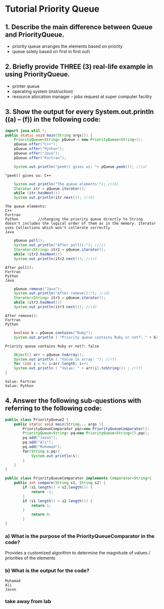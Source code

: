# Tutorial Priority Queue

## 1. Describe the main difference between Queue and PriorityQueue.
- priority queue arranges the elements based on priority
- queue solely based on first in first out\

## 2. Briefly provide THREE (3) real-life example in using PriorityQueue.
- printer queue
- operating system (instruction)
- resource allocation manager - jobs request at super computer facility

## 3. Show the output for every System.out.println ((a) – (f)) in the following code:

``` java
import java.util.*;
public static void main(String args[]) {
    PriorityQueue<String> pQueue = new PriorityQueue<String>();
    pQueue.offer("C++");
    pQueue.offer("Python");
    pQueue.offer("Java");
    pQueue.offer("Fortran");

    System.out.println("peek() gives us: "+ pQueue.peek()); //(a)
```
```
"peek() gives us: C++
```

``` java
    System.out.println("The queue elements:"); //(b)
    Iterator itr = pQueue.iterator();
    while (itr.hasNext())
    System.out.println(itr.next()); //(b)
```
```
The queue elements:
C++
Fortran
Python         //changing the priority queue directly to String doesn't includes the logical order of them as in the memory. Iterator uses Collections which won't collerate correctly
Java
```

``` java
    pQueue.poll();
    System.out.println("After poll():"); //(c)
    Iterator<String> itr2 = pQueue.iterator();
    while (itr2.hasNext())
    System.out.println(itr2.next()); //(c)
```
```
After poll():
Fortran
Python
Java
```

``` java
    pQueue.remove("Java");
    System.out.println("After remove():"); //(d)
    Iterator<String> itr3 = pQueue.iterator();
    while (itr3.hasNext())
    System.out.println(itr3.next()); //(d)
```
```
After remove():
Fortran
Python
```

``` java
    boolean b = pQueue.contains("Ruby");
    System.out.println ( "Priority queue contains Ruby or not?: " + b); //(e)
```
```
Priority queue contains Ruby or not?: false
```

``` java
    Object[] arr = pQueue.toArray();
    System.out.println ( "Value in array: "); //(f)
    for (int i = 0; i<arr.length; i++)
    System.out.println ( "Value: " + arr[i].toString()) ; //(f)
}
```
```
Value: Fortran
Value: Python
```

## 4. Answer the following sub-questions with referring to the following code:
``` java
public class PriorityQueue2 {
    public static void main(String... args ){
        PriorityQueueComparator pqc=new PriorityQueueComparator();
        PriorityQueue<String> pq=new PriorityQueue<String>(5,pqc);
        pq.add("Jason");
        pq.add("Ali");
        pq.add("Muhamad");
        for(String s:pq){
            System.out.println(s);
        }
    }
}

public class PriorityQueueComparator implements Comparator<String>{
    public int compare(String s1, String s2) {
        if (s1.length() < s2.length()) {
            return -1;
        }
        if (s1.length() > s2.length()) {
            return 1;
        }
            return 0;
        }
}
```
### a) What is the purpose of the PriorityQueueComparator in the code?
Provides a customized algorithm to determine the magnitude of values / priorities of the elements

### b) What is the output for the code?
```
Muhamad
Ali
Jason
```


### take away from lab